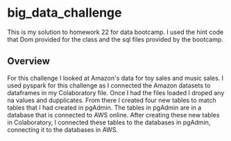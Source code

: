 # big_data_challenge
This is my solution to homework 22 for data bootcamp. I used the hint code that Dom provided for the class and the sql files provided by the bootcamp.


## Overview
For this challenge I looked at Amazon's data for toy sales and music sales. I used pyspark for this challenge as I connected the Amazon datasets to dataframes in my Colaboratory file. Once I had the files loaded I droped any na values and dupplicates. From there I created four new tables to match tables that I had created in pgAdmin. The tables in pgAdmin are in a database that is connected to AWS online. After creating these new tables in Colaboratory, I connected these tables to the databases in pgAdmin, connecting it to the databases in AWS.